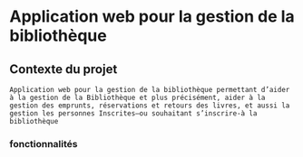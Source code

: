 # Application web pour la gestion de la bibliothèque

## Contexte du projet

```
Application web pour la gestion de la bibliothèque permettant d’aider à la gestion de la Bibliothèque et plus précisément, aider à la gestion des emprunts, réservations et retours des livres, et aussi la gestion les personnes Inscrites–ou souhaitant s’inscrire-à la bibliothèque
```

### fonctionnalités

```

```

